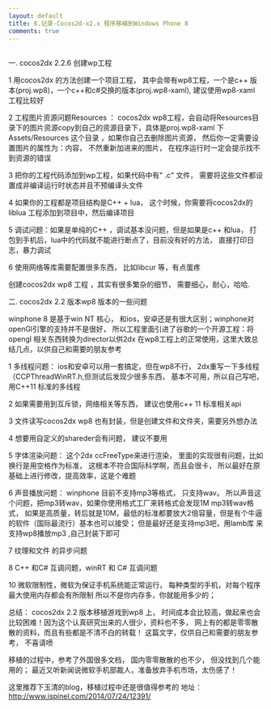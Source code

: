 ```yaml
---
layout: default
title: 6.记录-Cocos2d-x2.x 程序移植到Windows Phone 8
comments: true
---
```


##
一. cocos2dx 2.2.6 创建wp工程

1 用cocos2dx 的方法创建一个项目工程， 其中会带有wp8工程，一个是c++ 版本(proj.wp8)，一个c++和c#交换的版本(proj.wp8-xaml), 建议使用wp8-xaml 工程比较好

2 工程图片资源问题Resources ： 
cocos2dx wp8工程，会自动将Resources目录下的图片资源copy到自己的资源目录下，具体是proj.wp8-xaml 下Assets/Resources
这个目录 ，如果你自己去删除图片资源， 然后你一定需要设置图片的属性为：内容， 不然重新加进来的图片，
在程序运行时一定会提示找不到资源的错误 

3 把你的工程代码添加到wp工程，如果代码中有" .c" 文件， 需要将这些文件都设置成非编译运行时状态并且不预编译头文件

4 如果你的工程都是项目结构是C++ + lua， 这个时候，你需要将cocos2dx的liblua 工程添加到项目中，然后编译项目

5 调试问题：如果是单纯的C++ ，调试基本没问题，但是如果是c++ 和lua， 打包到手机后，lua中的代码就不能进行断点了，目前没有好的方法， 直接打印日志，暴力调试

6 使用网络等库需要配置很多东西， 比如libcur 等，有点蛋疼

创建cocos2dx wp8 工程 ，其实有很多繁杂的细节， 需要细心，耐心，哈哈. 

二.  cocos2dx 2.2 版本wp8 版本的一些问题

winphone 8 是基于win NT 核心， 和ios，安卓还是有很大区别；winphone对openGl引擎的支持并不是很好，
所以工程里面引进了谷歌的一个开源工程：将opengl 相关东西转换为director以供2dx
在wp8工程上的正常使用，这里大致总结几点，以供自己和需要的朋友参考

1 多线程问题： ios和安卓可以用一套搞定，但在wp8不行， 2dx重写一下多线程（CCPThreadWinRT.h,但测试后发现少很多东西，
基本不可用，所以自己写吧，用C++11 标准的多线程 

2 如果需要用到互斥锁，网络相关等东西， 建议也使用c++ 11 标准相关api 

3 文件读写cocos2dx wp8 也有封装，但是创建文件和文件夹，需要另外想办法

4 想要用自定义的shareder会有问题， 建议不要用

5 字体渲染问题： 这个2dx ccFreeType来进行渲染， 里面的实现很有问题，比如换行是用空格作为标准，
这根本不符合国际科学啊，而且会很卡， 所以最好在原基础上进行修改，提高效率，这是个难题

6 声音播放问题： winphone 目前不支持mp3等格式， 只支持wav。
所以声音这个问题，把mp3转wav，如果你使用格式工厂来转格式会发现1M mp3转wav格式，
如果是高质量，转后就是10M，最低的标准都要放大2倍容量，但是有个牛逼的软件（国际最流行）基本也可以接受；
但是最好还是支持mp3吧，用lamb库 来支持wp8播放mp3 ,自己封装下即可

7 纹理和文件 的异步问题

8 C++ 和C#  互调问题，winRT 和 C# 互调问题

10 微软限制性，微软为保证手机系统能正常运行， 每种类型的手机，对每个程序最大使用内存都会有所限制
所以不是你内存多，你就能用多少的； 

总结：
cocos2dx 2.2 版本移植游戏到wp8 上，     时间成本会比较高，做起来也会比较困难！因为这个认真研究出来的人很少，资料也不多，
网上有的都是零零散散的资料，而且有些都是不清不白的转载！ 这篇文字，仅供自己和需要的朋友参考， 不喜请喷

移植的过程中，参考了外国很多文档， 国内零零散散的也不少， 但没找到几个能用的；
最近又听新闻说微软手机部裁人，准备放弃手机市场，太伤感了！

这里推荐下玉清的blog，移植过程中还是很值得参考的
地址：http://www.ispinel.com/2014/07/24/12391/ 

